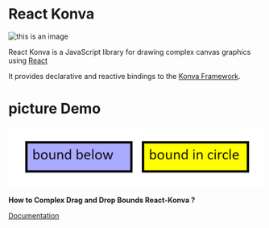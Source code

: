 # React Konva
![this is an image](https://cloud.githubusercontent.com/assets/1443320/12193428/3bda2fcc-b623-11e5-8319-b1ccfc95eaec.png)

React Konva is a JavaScript library for drawing complex canvas graphics using [React](https://reactjs.org/)

It provides declarative and reactive bindings to the [Konva Framework](https://konvajs.org/).

# picture Demo
![Demo](./img.png)


**How to Complex Drag and Drop Bounds React-Konva ?**

[Documentation](https://https://konvajs.org/docs/drag_and_drop/Complex_Drag_and_Drop.html)
